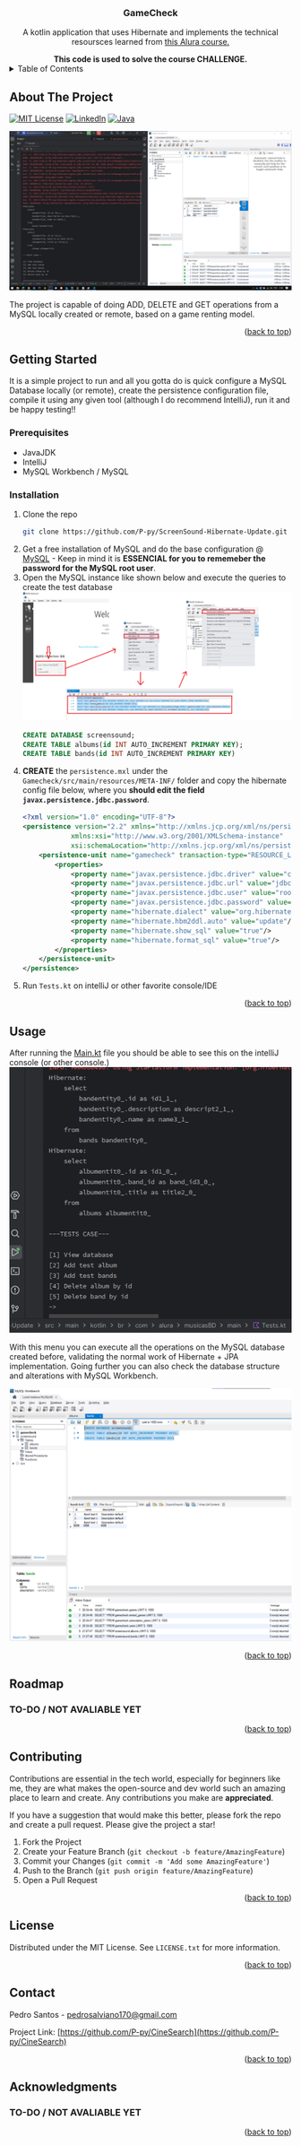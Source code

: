 <a name="readme-top"></a>

<!-- PROJECT SHIELDS -->
<!--
*** I'm using markdown "reference style" links for readability.
*** Reference links are enclosed in brackets [ ] instead of parentheses ( ).
*** See the bottom of this document for the declaration of the reference variables
*** for contributors-url, forks-url, etc. This is an optional, concise syntax you may use.
*** https://www.markdownguide.org/basic-syntax/#reference-style-links
-->



<!-- PROJECT LOGO -->
<br />
<div align="center">
<h3 align="center">GameCheck</h3>
  <p align="center">
    A kotlin application that uses Hibernate and implements the technical resoursces learned from <a href="https://cursos.alura.com.br/course/kotlin-persistindo-dados-hibernate">this Alura course.</a>
  </p>
  <b align="center">
    This code is used to solve the course CHALLENGE.
  </b>
</div>



<!-- TABLE OF CONTENTS -->
<details>
  <summary>Table of Contents</summary>
  <ol>
    <li>
      <a href="#about-the-project">About The Project</a>
    </li>
    <li>
      <a href="#getting-started">Getting Started</a>
      <ul>
        <li><a href="#prerequisites">Prerequisites</a></li>
        <li><a href="#installation">Installation</a></li>
      </ul>
    </li>
    <li><a href="#usage">Usage</a></li>
    <li><a href="#roadmap">Roadmap</a></li>
    <li><a href="#contributing">Contributing</a></li>
    <li><a href="#license">License</a></li>
    <li><a href="#contact">Contact</a></li>
    <li><a href="#acknowledgments">Acknowledgments</a></li>
  </ol>
</details>



<!-- ABOUT THE PROJECT -->
## About The Project

[![MIT License][license-shield]][license-url]
[![LinkedIn][linkedin-shield]][linkedin-url]
[![Java](https://img.shields.io/badge/Kotlin-000000?style=for-the-badge&logo=kotlin&logoColor=white)](https://www.bing.com/search?q=kotlin+docs&cvid=09bf36b937384482bb11751d2fbd9c1a&gs_lcrp=EgZjaHJvbWUyBggAEEUYOTIGCAEQRRg8MgYIAhBFGDwyBggDEEUYQTIGCAQQRRhBMgYIBRBFGEEyCAgGEOkHGPxV0gEIMTEzN2owajmoAgCwAgE&FORM=ANAB01&PC=U531)

![Demo](readme_files/demo.png)

The project is capable of doing ADD, DELETE and GET operations from a MySQL locally created or remote, based on a game renting model.

<p align="right">(<a href="#readme-top">back to top</a>)</p>

<!-- GETTING STARTED -->
## Getting Started

It is a simple project to run and all you gotta do is quick configure a MySQL Database locally (or remote), create the persistence configuration file, compile it using any given tool (although I do recommend IntelliJ), run it and be happy testing!!

### Prerequisites

* JavaJDK
* IntelliJ
* MySQL Workbench / MySQL

### Installation

1. Clone the repo
   ```sh
   git clone https://github.com/P-py/ScreenSound-Hibernate-Update.git
   ```
3. Get a free installation of MySQL and do the base configuration @ [MySQL](https://www.mysql.com/) - Keep in mind it is **ESSENCIAL for you to rememeber the password for the MySQL root user**.
4. Open the MySQL instance like shown below and execute the queries to create the test database
![Database config](./readme_files/database-config.png)
   ```sql
   CREATE DATABASE screensound;
   CREATE TABLE albums(id INT AUTO_INCREMENT PRIMARY KEY);
   CREATE TABLE bands(id INT AUTO_INCREMENT PRIMARY KEY)
   ```
5. **CREATE** the `persistence.mxl` under the `Gamecheck/src/main/resources/META-INF/` folder and copy the hibernate config file below, where you **should edit the field `javax.persistence.jdbc.password`**.
    ```xml
    <?xml version="1.0" encoding="UTF-8"?>
    <persistence version="2.2" xmlns="http://xmlns.jcp.org/xml/ns/persistence"
                xmlns:xsi="http://www.w3.org/2001/XMLSchema-instance"
                xsi:schemaLocation="http://xmlns.jcp.org/xml/ns/persistence http://xmlns.jcp.org/xml/ns/persistence/persistence_2_2.xsd">
        <persistence-unit name="gamecheck" transaction-type="RESOURCE_LOCAL">
            <properties>
                <property name="javax.persistence.jdbc.driver" value="com.mysql.cj.jdbc.Driver"/>
                <property name="javax.persistence.jdbc.url" value="jdbc:mysql://localhost:3306/gamecheck"/>
                <property name="javax.persistence.jdbc.user" value="root"/>
                <property name="javax.persistence.jdbc.password" value="###"/>
                <property name="hibernate.dialect" value="org.hibernate.dialect.MySQL8Dialect"/>
                <property name="hibernate.hbm2ddl.auto" value="update"/>
                <property name="hibernate.show_sql" value="true"/>
                <property name="hibernate.format_sql" value="true"/>
            </properties>
        </persistence-unit>
    </persistence>
    ```
6. Run `Tests.kt` on intelliJ or other favorite console/IDE

<p align="right">(<a href="#readme-top">back to top</a>)</p>



<!-- USAGE EXAMPLES -->
## Usage

After running the [Main.kt](./src/main/kotlin/com/local/gamecheck/main/Main.kt) file you should be able to see this on the intelliJ console (or other console.)
![Run-test-1](./readme_files/run-example-1.png)

With this menu you can execute all the operations on the MySQL database created before, validating the normal work of Hibernate + JPA implementation. Going further you can also check the database structure and alterations with MySQL Workbench.

![Run-test-2](./readme_files/run-example-2.png)

<p align="right">(<a href="#readme-top">back to top</a>)</p>


<!-- ROADMAP -->
## Roadmap

### TO-DO / NOT AVALIABLE YET

<p align="right">(<a href="#readme-top">back to top</a>)</p>



<!-- CONTRIBUTING -->
## Contributing

Contributions are essential in the tech world, especially for beginners like me, they are what makes the open-source and dev world such an amazing place to learn and create. Any contributions you make are **appreciated**.

If you have a suggestion that would make this better, please fork the repo and create a pull request. Please give the project a star!

1. Fork the Project
2. Create your Feature Branch (`git checkout -b feature/AmazingFeature`)
3. Commit your Changes (`git commit -m 'Add some AmazingFeature'`)
4. Push to the Branch (`git push origin feature/AmazingFeature`)
5. Open a Pull Request

<p align="right">(<a href="#readme-top">back to top</a>)</p>



<!-- LICENSE -->
## License

Distributed under the MIT License. See `LICENSE.txt` for more information.

<p align="right">(<a href="#readme-top">back to top</a>)</p>



<!-- CONTACT -->
## Contact

Pedro Santos - pedrosalviano170@gmail.com

Project Link: [https://github.com/P-py/CineSearch](https://github.com/P-py/CineSearch)

<p align="right">(<a href="#readme-top">back to top</a>)</p>



<!-- ACKNOWLEDGMENTS -->
## Acknowledgments

### TO-DO / NOT AVALIABLE YET

<p align="right">(<a href="#readme-top">back to top</a>)</p>



<!-- MARKDOWN LINKS & IMAGES -->
<!-- https://www.markdownguide.org/basic-syntax/#reference-style-links -->
[license-shield]: https://img.shields.io/github/license/P-py/CineSearch.svg?style=for-the-badge
[license-url]: https://github.com/P-py/CineSearch/blob/master/LICENSE.txt
[linkedin-shield]: https://img.shields.io/badge/-LinkedIn-black.svg?style=for-the-badge&logo=linkedin&colorB=555
[linkedin-url]: https://linkedin.com/in/linkedin_username
[product-screenshot]: README_files/demo.png
[database-config]: README_files/database-config.png